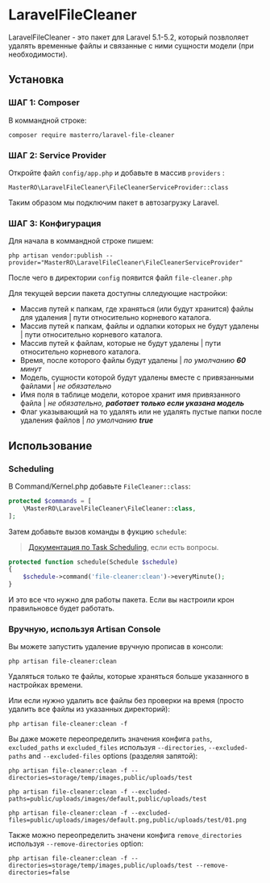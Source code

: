 # LaravelFileCleaner

LaravelFileCleaner - это пакет для Laravel 5.1-5.2, который позвлоляет удалять временные файлы и связанные с ними сущности модели (при необходимости).

## Установка

### ШАГ 1: Composer

В коммандной строке:

```
composer require masterro/laravel-file-cleaner
```

### ШАГ 2: Service Provider

Откройте файл `config/app.php` и добавьте в массив `providers` :

```
MasterRO\LaravelFileCleaner\FileCleanerServiceProvider::class
```

Таким образом мы подключим пакет в автозагрузку Laravel.

### ШАГ 3: Конфигурация

Для начала в коммандной строке пишем:

```
php artisan vendor:publish --provider="MasterRO\LaravelFileCleaner\FileCleanerServiceProvider"
```

После чего в директории `config` появится файл `file-cleaner.php`

Для текущей версии пакета доступны слледующие настройки:
* Массив путей к папкам, где храняться (или будут хранится) файлы для удаления | пути относительно корневого каталога.
* Массив путей к папкам, файлы и одпапки которых не будут удалены | пути относительно корневого каталога.
* Массив путей к файлам, которые не будут удалены | пути относительно корневого каталога.
* Время, после которого файлы будут удалены | _по умолчанию **60** минут_
* Модель, сущности которой будут удалены вместе с привязанными файлами | _не обязательно_
* Имя поля в таблице модели, которое хранит имя привязанного файла | _не обязательно, **работает только если указана модель**_
* Флаг указывающий на то удалять или не удалять пустые папки после удаления файлов | _по умолчанию **true**_

## Использование

### Scheduling

В Command/Kernel.php добавьте `FileCleaner::class`:

```php
protected $commands = [
    \MasterRO\LaravelFileCleaner\FileCleaner::class,
];
```

Затем добавьте вызов команды в фукцию `schedule`:
> [Документация по Task Scheduling](https://laravel.com/docs/5.2/scheduling), если есть вопросы.

```php
protected function schedule(Schedule $schedule)
{
    $schedule->command('file-cleaner:clean')->everyMinute();
}
```

И это все что нужно для работы пакета. Если вы настроили крон правильновсе будет работать.


### Вручную, используя Artisan Console

Вы можете запустить удаление вручную прописав в консоли:
```
php artisan file-cleaner:clean
```
Удаляться только те файлы, которые храняться больше указанного в настройках времени.


Или если нужно удалить все файлы без проверки на время (просто удалить все файлы из указанных директорий):
```
php artisan file-cleaner:clean -f
```

Вы даже можете переопределить значения конфига `paths`, `excluded_paths` и `excluded_files` используя `--directories`, `--excluded-paths` and `--excluded-files` options (разделяя запятой):
```
php artisan file-cleaner:clean -f --directories=storage/temp/images,public/uploads/test
```
```
php artisan file-cleaner:clean -f --excluded-paths=public/uploads/images/default,public/uploads/test
```
```
php artisan file-cleaner:clean -f --excluded-files=public/uploads/images/default.png,public/uploads/test/01.png
```

Также можно переопределить значени конфига `remove_directories` используя `--remove-directories` option:
```
php artisan file-cleaner:clean -f --directories=storage/temp/images,public/uploads/test --remove-directories=false
```









